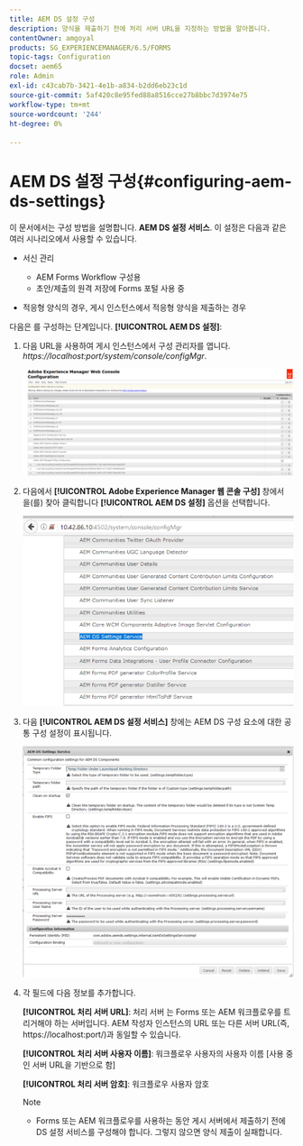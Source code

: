```yaml
---
title: AEM DS 설정 구성
description: 양식을 제출하기 전에 처리 서버 URL을 지정하는 방법을 알아봅니다.
contentOwner: amgoyal
products: SG_EXPERIENCEMANAGER/6.5/FORMS
topic-tags: Configuration
docset: aem65
role: Admin
exl-id: c43cab7b-3421-4e1b-a834-b2dd6eb23c1d
source-git-commit: 5af420c8e95fed88a8516cce27b8bbc7d3974e75
workflow-type: tm+mt
source-wordcount: '244'
ht-degree: 0%

---
```


# AEM DS 설정 구성{#configuring-aem-ds-settings}

이 문서에서는 구성 방법을 설명합니다. **AEM DS 설정 서비스**. 이 설정은 다음과 같은 여러 시나리오에서 사용할 수 있습니다.

* 서신 관리

   * AEM Forms Workflow 구성용
   * 초안/제출의 원격 저장에 Forms 포털 사용 중

* 적응형 양식의 경우, 게시 인스턴스에서 적응형 양식을 제출하는 경우

다음은 를 구성하는 단계입니다. **[!UICONTROL AEM DS 설정]**:

1. 다음 URL을 사용하여 게시 인스턴스에서 구성 관리자를 엽니다.\
   *https://localhost:port/system/console/configMgr*.

   ![AEM 웹 콘솔 구성](assets/web_configuration_console_new.png)

1. 다음에서 **[!UICONTROL Adobe Experience Manager 웹 콘솔 구성]** 창에서 을(를) 찾아 클릭합니다 **[!UICONTROL AEM DS 설정]** 옵션을 선택합니다.

   ![DS 설정](assets/ds_settings_new.png)

1. 다음 **[!UICONTROL AEM DS 설정 서비스]** 창에는 AEM DS 구성 요소에 대한 공통 구성 설정이 표시됩니다.

   ![DS 설정 서비스](assets/ds_settings_service_new.png)

1. 각 필드에 다음 정보를 추가합니다.

   **[!UICONTROL 처리 서버 URL]**: 처리 서버 는 Forms 또는 AEM 워크플로우를 트리거해야 하는 서버입니다. AEM 작성자 인스턴스의 URL 또는 다른 서버 URL(즉, https://localhost:port/)과 동일할 수 있습니다.

   **[!UICONTROL 처리 서버 사용자 이름]**: 워크플로우 사용자의 사용자 이름 [사용 중인 서버 URL을 기반으로 함]

   **[!UICONTROL 처리 서버 암호]**: 워크플로우 사용자 암호

   >[!NOTE]
   >
   >
   >    
   >    
   >    * Forms 또는 AEM 워크플로우를 사용하는 동안 게시 서버에서 제출하기 전에 DS 설정 서비스를 구성해야 합니다. 그렇지 않으면 양식 제출이 실패합니다.
   >    
   >
